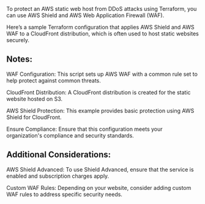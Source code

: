 To protect an AWS static web host from DDoS attacks using Terraform, you can use AWS Shield and AWS Web Application Firewall (WAF). 

Here’s a sample Terraform configuration that applies AWS Shield and AWS WAF to a CloudFront distribution, which is often used to host static websites securely.

## Notes:

WAF Configuration: This script sets up AWS WAF with a common rule set to help protect against common threats.

CloudFront Distribution: A CloudFront distribution is created for the static website hosted on S3.

AWS Shield Protection: This example provides basic protection using AWS Shield for CloudFront.

Ensure Compliance: Ensure that this configuration meets your organization's compliance and security standards.


## Additional Considerations:

AWS Shield Advanced: To use Shield Advanced, ensure that the service is enabled and subscription charges apply.

Custom WAF Rules: Depending on your website, consider adding custom WAF rules to address specific security needs.
